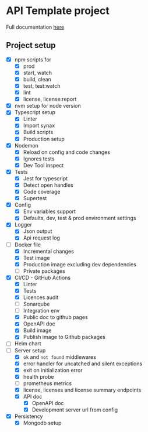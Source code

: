 # API Template project

Full documentation [here](https://dral.github.io/api-template/)

## Project setup

- [x] npm scripts for 
  - [x] prod
  - [x] start, watch
  - [x] build, clean
  - [x] test, test:watch
  - [x] lint
  - [x] license, license:report
- [x] nvm setup for node version
- [x] Typescript setup
  - [x] Linter
  - [x] Import synax
  - [x] Build scripts
  - [x] Production setup
- [x] Nodemon
  - [x] Reload on config and code changes
  - [x] Ignores tests
  - [x] Dev Tool inspect
- [x] Tests
  - [x] Jest for typescript
  - [x] Detect open handles
  - [x] Code coverage
  - [x] Supertest
- [x] Config
  - [x] Env variables support
  - [x] Defaults, dev, test & prod environment settings  
- [x] Logger
  - [x] Json output
  - [x] Api request log
- [ ] Docker file
  - [x] Incremental changes
  - [x] Test image
  - [x] Production image excluding dev dependencies
  - [ ] Private packages
- [x] CI/CD - GitHub Actions
  - [x] Linter
  - [x] Tests
  - [x] Licences audit
  - [ ] Sonarqube
  - [ ] Integration env
  - [x] Public doc to github pages
  - [x] OpenAPI doc
  - [x] Build image
  - [x] Publish image to Github packages
- [ ] Helm chart
- [ ] Server setup
  - [x] `ok` and `not found` middlewares
  - [x] error handler for uncatched and silent exceptions
  - [x] exit on initialization error
  - [x] health probe
  - [ ] prometheus metrics
  - [x] license, licenses and license summary endpoints
  - [x] API doc
    - [x] OpenAPI doc
    - [x] Development server url from config
-[x] Persistency
  - [x] Mongodb setup
